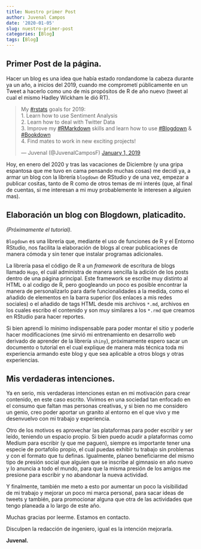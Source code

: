 ```yaml
---
title: Nuestro primer Post
author: Juvenal Campos
date: '2020-01-05'
slug: nuestro-primer-post
categories: [Blog]
tags: [Blog]
---
```


## Primer Post de la página. 

Hacer un blog es una idea que había estado rondandome la cabeza durante ya un año, a inicios del 2019, cuando me comprometí públicamente en un Tweet a hacerlo como uno de mis propósitos de R de año nuevo (tweet al cual el mismo Hadley Wickham le dió RT). 

<blockquote class="twitter-tweet"><p lang="en" dir="ltr">My <a href="https://twitter.com/hashtag/rstats?src=hash&amp;ref_src=twsrc%5Etfw">#rstats</a> goals for 2019:<br>1. Learn how to use Sentiment Analysis <br>2. Learn how to deal with Twitter Data<br>3. Improve my <a href="https://twitter.com/hashtag/RMarkdown?src=hash&amp;ref_src=twsrc%5Etfw">#RMarkdown</a> skills and learn how to use <a href="https://twitter.com/hashtag/Blogdown?src=hash&amp;ref_src=twsrc%5Etfw">#Blogdown</a> &amp; <a href="https://twitter.com/hashtag/Bookdown?src=hash&amp;ref_src=twsrc%5Etfw">#Bookdown</a><br>4. Find mates to work in new exciting projects!</p>&mdash; Juvenal (@JuvenalCamposF) <a href="https://twitter.com/JuvenalCamposF/status/1079935375794028546?ref_src=twsrc%5Etfw">January 1, 2019</a></blockquote> <script async src="https://platform.twitter.com/widgets.js" charset="utf-8"></script>

Hoy, en enero del 2020 y tras las vacaciones de Diciembre (y una gripa espantosa que me tuvo en cama pensando muchas cosas) me decidí ya, a armar un blog con la librería `blogdown` de RStudio y de una vez, empezar a publicar cositas, tanto de R como de otros temas de mi interés (que, al final de cuentas, si me interesan a mi muy probablemente le interesen a alguien mas).

## Elaboración un blog con Blogdown, platicadito.

_(Próximamente el tutorial)._

`Blogdown` es una librería que, mediante el uso de funciones de R y el Entorno RStudio, nos facilita la elaboración de blogs al crear publicaciones de manera cómoda y sin tener que instalar programas adicionales. 

La librería pasa el código de R a un _framework_ de escritura de blogs llamado `Hugo`, el cuál administra de manera sencilla la adición de los posts dentro de una página principal. Este framework se escribe muy distinto al HTML o al codigo de R, pero googleando un poco es posible encontrar la manera de personalizarlo para darle funcionalidades a la medida, como el añadido de elementos en la barra superior (los enlaces a mis redes sociales) o el añadido de tags HTML desde mis archivos `*.md`, archivos en los cuales escribo el contenido y son muy similares a los `*.rmd` que creamos en RStudio para hacer reportes. 

Si bien aprendí lo mínimo indispensable para poder montar el sitio y poderle hacer modificaciones (me sirvió mi entrenamiento en desarrollo web derivado de aprender de la librería `shiny`), próximamente espero sacar un documento o tutorial en el cual explique de manera más técnica toda mi experiencia armando este blog y que sea aplicable a otros blogs y otras experiencias. 

## Mis verdaderas intenciones.

Ya en serio, mis verdaderas intenciones estan en mi motivación para crear contenido, en este caso escrito. Vivimos en una sociedad tan enfocado en el consumo que faltan mas personas creativas, y si bien no me considero un genio, creo poder aportar un granito al entorno en el que vivo y me desenvuelvo con mi trabajo y experiencia. 

Otro de los motivos es aprovechar las plataformas para poder escribir y ser leído, teniendo un espacio propio. Si bien puedo acudir a plataformas como Medium para escribir (y que me paguen), siempre es importante tener  una especie de portafolio propio, el cual puedas exhibir tu trabajo sin problemas y con el formato que tu definas. Igualmente, planeo beneficiarme del mismo tipo de presión social que alguien que se inscribe al gimnasio en año nuevo y lo anuncia a todo el mundo, para que la misma presión de los amigos me presione para escribir y no abandonar la nueva actividad. 

Y finalmente, también me meto a esto por aumentar un poco la visibilidad de mi trabajo y mejorar un poco mi marca personal, para sacar ideas de tweets y también, para promocionar alguna que otra de las actividades que tengo planeada a lo largo de este año. 

Muchas gracias por leerme. Estamos en contacto.

Disculpen la redacción de ingeniero, igual es la intención mejorarla. 

**Juvenal.**

